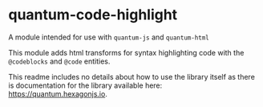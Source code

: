 # quantum-code-highlight

A module intended for use with `quantum-js` and `quantum-html`

This module adds html transforms for syntax highlighting code with the
`@codeblocks` and `@code` entities.

This readme includes no details about how to use the library itself as there
is documentation for the library available here: https://quantum.hexagonjs.io.
